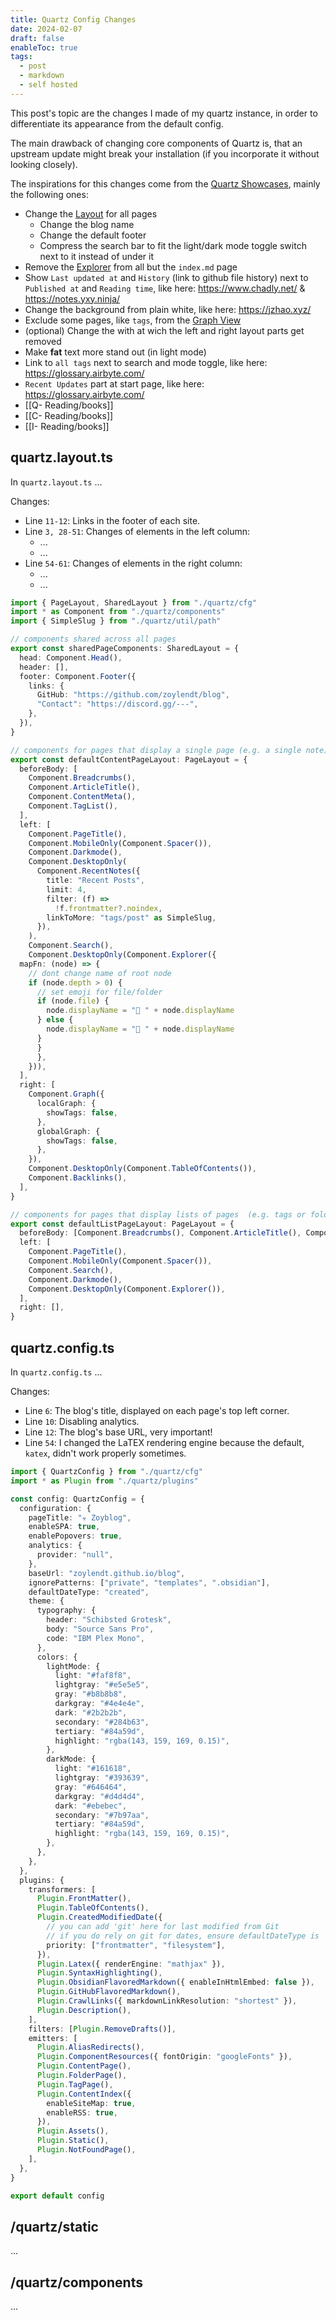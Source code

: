 ```yaml
---
title: Quartz Config Changes
date: 2024-02-07
draft: false
enableToc: true
tags:
  - post
  - markdown
  - self hosted
---
```

 
This post's topic are the changes I made of my quartz instance, in order to differentiate its appearance from the default config.

The main drawback of changing core components of Quartz is, that an upstream update might break your installation (if you incorporate it without looking closely).

The inspirations for this changes come from the [Quartz Showcases](https://quartz.jzhao.xyz/showcase), mainly the following ones:

  - Change the [Layout](https://quartz.jzhao.xyz/layout) for all pages
	  - Change the blog name
	  - Change the default footer
	  - Compress the search bar to fit the light/dark mode toggle switch next to it instead of under it
  - Remove the [Explorer](https://quartz.jzhao.xyz/features/explorer) from all but the `index.md` page
  - Show `Last updated at` and `History` (link to github file history) next to `Published at` and `Reading time`, like here: https://www.chadly.net/ & https://notes.yxy.ninja/
  - Change the background from plain white, like here: https://jzhao.xyz/
  - Exclude some pages, like `tags`, from the [Graph View](https://quartz.jzhao.xyz/features/graph-view)
  - (optional) Change the with at wich the left and right layout parts get removed
  - Make **fat** text more stand out (in light mode)
  - Link to `all tags` next to search and mode toggle, like here: https://glossary.airbyte.com/
  - `Recent Updates` part at start page, like here: https://glossary.airbyte.com/
  - [[Q- Reading/books]]
  - [[C- Reading/books]]
  -  [[I- Reading/books]]

## quartz.layout.ts

In `quartz.layout.ts` ...

Changes:
   - Line `11-12`: Links in the footer of each site.
   - Line `3, 28-51`: Changes of elements in the left column:
      - ...
      - ...
   - Line `54-61`: Changes of elements in the right column:
      - ...
      - ...

```ts {3,11-12,28-51,54-61} title="quartz.layout.ts"
import { PageLayout, SharedLayout } from "./quartz/cfg"
import * as Component from "./quartz/components"
import { SimpleSlug } from "./quartz/util/path"

// components shared across all pages
export const sharedPageComponents: SharedLayout = {
  head: Component.Head(),
  header: [],
  footer: Component.Footer({
    links: {
      GitHub: "https://github.com/zoylendt/blog",
      "Contact": "https://discord.gg/---",
    },
  }),
}

// components for pages that display a single page (e.g. a single note)
export const defaultContentPageLayout: PageLayout = {
  beforeBody: [
    Component.Breadcrumbs(),
    Component.ArticleTitle(),
    Component.ContentMeta(),
    Component.TagList(),
  ],
  left: [
    Component.PageTitle(),
    Component.MobileOnly(Component.Spacer()),
    Component.Darkmode(),
	Component.DesktopOnly(
      Component.RecentNotes({
        title: "Recent Posts",
        limit: 4,
        filter: (f) =>
          !f.frontmatter?.noindex,
        linkToMore: "tags/post" as SimpleSlug,
      }),
    ),
    Component.Search(),
    Component.DesktopOnly(Component.Explorer({
  mapFn: (node) => {
    // dont change name of root node
    if (node.depth > 0) {
      // set emoji for file/folder
      if (node.file) {
        node.displayName = "📄 " + node.displayName
      } else {
        node.displayName = "📁 " + node.displayName
      }
      }
      },
    })),
  ],
  right: [
    Component.Graph({
      localGraph: {
        showTags: false,
      },
      globalGraph: {
        showTags: false,
      },
    }),
    Component.DesktopOnly(Component.TableOfContents()),
    Component.Backlinks(),
  ],
}

// components for pages that display lists of pages  (e.g. tags or folders)
export const defaultListPageLayout: PageLayout = {
  beforeBody: [Component.Breadcrumbs(), Component.ArticleTitle(), Component.ContentMeta()],
  left: [
    Component.PageTitle(),
    Component.MobileOnly(Component.Spacer()),
    Component.Search(),
    Component.Darkmode(),
    Component.DesktopOnly(Component.Explorer()),
  ],
  right: [],
}
```

## quartz.config.ts

In `quartz.config.ts` ...

Changes:
   - Line `6`: The blog's title, displayed on each page's top left corner.
   - Line `10`: Disabling analytics.
   - Line `12`: The blog's base URL, very important!
   - Line `54`: I changed the LaTEX rendering engine because the default, `katex`, didn't work properly sometimes.

```ts {6,10,12,54} title="quartz.config.ts"
import { QuartzConfig } from "./quartz/cfg"
import * as Plugin from "./quartz/plugins"

const config: QuartzConfig = {
  configuration: {
    pageTitle: "☣ Zoyblog",
    enableSPA: true,
    enablePopovers: true,
    analytics: {
      provider: "null",
    },
    baseUrl: "zoylendt.github.io/blog",
    ignorePatterns: ["private", "templates", ".obsidian"],
    defaultDateType: "created",
    theme: {
      typography: {
        header: "Schibsted Grotesk",
        body: "Source Sans Pro",
        code: "IBM Plex Mono",
      },
      colors: {
        lightMode: {
          light: "#faf8f8",
          lightgray: "#e5e5e5",
          gray: "#b8b8b8",
          darkgray: "#4e4e4e",
          dark: "#2b2b2b",
          secondary: "#284b63",
          tertiary: "#84a59d",
          highlight: "rgba(143, 159, 169, 0.15)",
        },
        darkMode: {
          light: "#161618",
          lightgray: "#393639",
          gray: "#646464",
          darkgray: "#d4d4d4",
          dark: "#ebebec",
          secondary: "#7b97aa",
          tertiary: "#84a59d",
          highlight: "rgba(143, 159, 169, 0.15)",
        },
      },
    },
  },
  plugins: {
    transformers: [
      Plugin.FrontMatter(),
      Plugin.TableOfContents(),
      Plugin.CreatedModifiedDate({
        // you can add 'git' here for last modified from Git
        // if you do rely on git for dates, ensure defaultDateType is 'modified'
        priority: ["frontmatter", "filesystem"],
      }),
      Plugin.Latex({ renderEngine: "mathjax" }),
      Plugin.SyntaxHighlighting(),
      Plugin.ObsidianFlavoredMarkdown({ enableInHtmlEmbed: false }),
      Plugin.GitHubFlavoredMarkdown(),
      Plugin.CrawlLinks({ markdownLinkResolution: "shortest" }),
      Plugin.Description(),
    ],
    filters: [Plugin.RemoveDrafts()],
    emitters: [
      Plugin.AliasRedirects(),
      Plugin.ComponentResources({ fontOrigin: "googleFonts" }),
      Plugin.ContentPage(),
      Plugin.FolderPage(),
      Plugin.TagPage(),
      Plugin.ContentIndex({
        enableSiteMap: true,
        enableRSS: true,
      }),
      Plugin.Assets(),
      Plugin.Static(),
      Plugin.NotFoundPage(),
    ],
  },
}

export default config
```

## /quartz/static

...

## /quartz/components

...